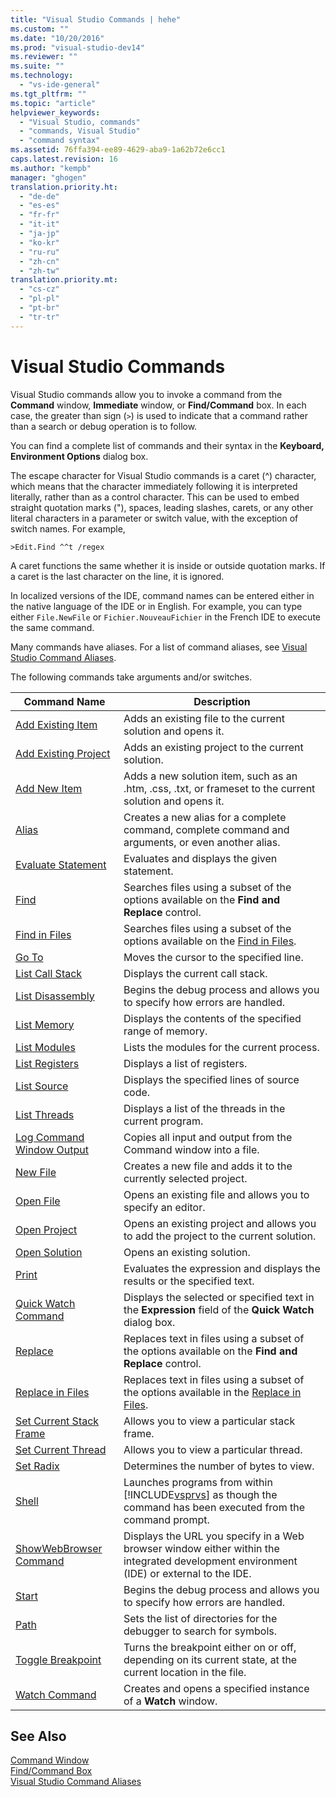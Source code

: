 ```yaml
---
title: "Visual Studio Commands | hehe"
ms.custom: ""
ms.date: "10/20/2016"
ms.prod: "visual-studio-dev14"
ms.reviewer: ""
ms.suite: ""
ms.technology: 
  - "vs-ide-general"
ms.tgt_pltfrm: ""
ms.topic: "article"
helpviewer_keywords: 
  - "Visual Studio, commands"
  - "commands, Visual Studio"
  - "command syntax"
ms.assetid: 76ffa394-ee89-4629-aba9-1a62b72e6cc1
caps.latest.revision: 16
ms.author: "kempb"
manager: "ghogen"
translation.priority.ht: 
  - "de-de"
  - "es-es"
  - "fr-fr"
  - "it-it"
  - "ja-jp"
  - "ko-kr"
  - "ru-ru"
  - "zh-cn"
  - "zh-tw"
translation.priority.mt: 
  - "cs-cz"
  - "pl-pl"
  - "pt-br"
  - "tr-tr"
---
```

# Visual Studio Commands
Visual Studio commands allow you to invoke a command from the **Command** window, **Immediate** window, or **Find/Command** box. In each case, the greater than sign (`>`) is used to indicate that a command rather than a search or debug operation is to follow.  
  
 You can find a complete list of commands and their syntax in the **Keyboard, Environment Options** dialog box.  
  
 The escape character for Visual Studio commands is a caret (^) character, which means that the character immediately following it is interpreted literally, rather than as a control character. This can be used to embed straight quotation marks ("), spaces, leading slashes, carets, or any other literal characters in a parameter or switch value, with the exception of switch names. For example,  
  
```  
>Edit.Find ^^t /regex  
```  
  
 A caret functions the same whether it is inside or outside quotation marks. If a caret is the last character on the line, it is ignored.  
  
 In localized versions of the IDE, command names can be entered either in the native language of the IDE or in English. For example, you can type either `File.NewFile` or `Fichier.NouveauFichier` in the French IDE to execute the same command.  
  
 Many commands have aliases. For a list of command aliases, see [Visual Studio Command Aliases](../reference/visual-studio-command-aliases.md).  
  
 The following commands take arguments and/or switches.  
  
|Command Name|Description|  
|------------------|-----------------|  
|[Add Existing Item](../reference/add-existing-item-command.md)|Adds an existing file to the current solution and opens it.|  
|[Add Existing Project](../reference/add-existing-project-command.md)|Adds an existing project to the current solution.|  
|[Add New Item](../reference/add-new-item-command.md)|Adds a new solution item, such as an .htm, .css, .txt, or frameset to the current solution and opens it.|  
|[Alias](../reference/alias-command.md)|Creates a new alias for a complete command, complete command and arguments, or even another alias.|  
|[Evaluate Statement](../reference/evaluate-statement-command.md)|Evaluates and displays the given statement.|  
|[Find](../reference/find-command.md)|Searches files using a subset of the options available on the **Find and Replace** control.|  
|[Find in Files](../reference/find-in-files-command.md)|Searches files using a subset of the options available on the [Find in Files](../ide/find-in-files.md).|  
|[Go To](../reference/go-to-command.md)|Moves the cursor to the specified line.|  
|[List Call Stack](../reference/list-call-stack-command.md)|Displays the current call stack.|  
|[List Disassembly](../reference/list-disassembly-command.md)|Begins the debug process and allows you to specify how errors are handled.|  
|[List Memory](../reference/list-memory-command.md)|Displays the contents of the specified range of memory.|  
|[List Modules](../reference/list-modules-command.md)|Lists the modules for the current process.|  
|[List Registers](../reference/list-registers-command.md)|Displays a list of registers.|  
|[List Source](../reference/list-source-command.md)|Displays the specified lines of source code.|  
|[List Threads](../reference/list-threads-command.md)|Displays a list of the threads in the current program.|  
|[Log Command Window Output](../reference/log-command-window-output-command.md)|Copies all input and output from the Command window into a file.|  
|[New File](../reference/new-file-command.md)|Creates a new file and adds it to the currently selected project.|  
|[Open File](../reference/open-file-command.md)|Opens an existing file and allows you to specify an editor.|  
|[Open Project](../reference/open-project-command.md)|Opens an existing project and allows you to add the project to the current solution.|  
|[Open Solution](../reference/open-solution-command.md)|Opens an existing solution.|  
|[Print](../reference/print-command.md)|Evaluates the expression and displays the results or the specified text.|  
|[Quick Watch Command](../reference/quick-watch-command.md)|Displays the selected or specified text in the **Expression** field of the **Quick Watch** dialog box.|  
|[Replace](../reference/replace-command.md)|Replaces text in files using a subset of the options available on the **Find and Replace** control.|  
|[Replace in Files](../reference/replace-in-files-command.md)|Replaces text in files using a subset of the options available in the [Replace in Files](../ide/replace-in-files.md).|  
|[Set Current Stack Frame](../reference/set-current-stack-frame-command.md)|Allows you to view a particular stack frame.|  
|[Set Current Thread](../reference/set-current-thread-command.md)|Allows you to view a particular thread.|  
|[Set Radix](../reference/set-radix-command.md)|Determines the number of bytes to view.|  
|[Shell](../reference/shell-command.md)|Launches programs from within [!INCLUDE[vsprvs](../code-quality/includes/vsprvs_md.md)] as though the command has been executed from the command prompt.|  
|[ShowWebBrowser Command](../reference/showwebbrowser-command.md)|Displays the URL you specify in a Web browser window either within the integrated development environment (IDE) or external to the IDE.|  
|[Start](../reference/start-command.md)|Begins the debug process and allows you to specify how errors are handled.|  
|[Path](../reference/symbol-path-command.md)|Sets the list of directories for the debugger to search for symbols.|  
|[Toggle Breakpoint](../reference/toggle-breakpoint-command.md)|Turns the breakpoint either on or off, depending on its current state, at the current location in the file.|  
|[Watch Command](../reference/watch-command.md)|Creates and opens a specified instance of a **Watch** window.|  
  
## See Also  
 [Command Window](../reference/command-window.md)   
 [Find/Command Box](../ide/find-command-box.md)   
 [Visual Studio Command Aliases](../reference/visual-studio-command-aliases.md)